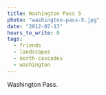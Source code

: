 ```yaml
---
title: Washington Pass 5
photo: "washington-pass-5.jpg"
date: "2012-07-13"
hours_to_write: 0
tags:
  - friends
  - landscapes
  - north-cascades
  - washington
---
```


 Washington Pass.